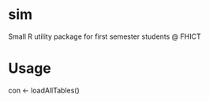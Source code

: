 # sim
Small R utility package for first semester students @ FHICT 


# Usage
con <- loadAllTables()
